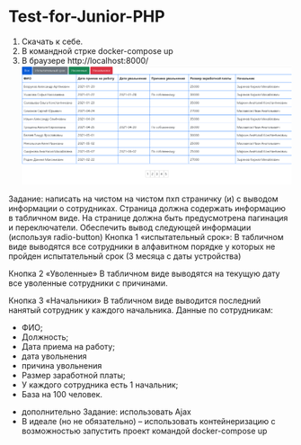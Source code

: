 # Test-for-Junior-PHP
1) Скачать к себе.
2) В командной стрке docker-compose up
3) В браузере http://localhost:8000/
![Image alt](https://github.com/we1rdTycoon/Test-for-Junior-PHP/raw/master/Безымянный.png)

Задание:
написать на чистом на чистом пхп страничку (и) с выводом информации о сотрудниках. 
Страница должна содержать информацию в табличном виде. 
На странице должна быть предусмотрена пагинация и переключатели. 
Обеспечить вывод следующей информации (используя radio-button)
Кнопка 1 «испытательный срок»: 
В табличном виде выводятся все сотрудники в алфавитном порядке у которых не пройден испытательный срок (3 месяца с даты устройства) 

Кнопка 2 «Уволенные»
В табличном виде выводятся на текущую дату все уволенные сотрудники с причинами. 

Кнопка 3 «Начальники»
В табличном виде выводится последний нанятый сотрудник у каждого начальника. 
Данные по сотрудникам:
- ФИО;
- Должность; 
- Дата приема на работу;
- дата увольнения
- причина увольнения
- Размер заработной платы;
- У каждого сотрудника есть 1 начальник; 
 - База на 100  человек. 
* дополнительно Задание: использовать Ajax 
* В идеале (но не обязательно) – использовать контейнеризацию с возможностью запустить проект командой docker-compose up
